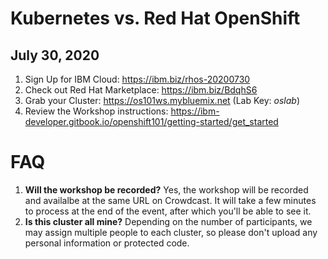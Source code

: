 # Kubernetes vs. Red Hat OpenShift
## July 30, 2020

1. Sign Up for IBM Cloud: https://ibm.biz/rhos-20200730
1. Check out Red Hat Marketplace: https://ibm.biz/BdqhS6
1. Grab your Cluster: https://os101ws.mybluemix.net (Lab Key: *oslab*)
1. Review the Workshop instructions: https://ibm-developer.gitbook.io/openshift101/getting-started/get_started

# FAQ

1. **Will the workshop be recorded?** Yes, the workshop will be recorded and availalbe at the same URL on Crowdcast. It will take a few minutes to process at the end of the event, after which you'll be able to see it.
1. **Is this cluster all mine?** Depending on the number of participants, we may assign multiple people to each cluster, so please don't upload any personal information or protected code.

